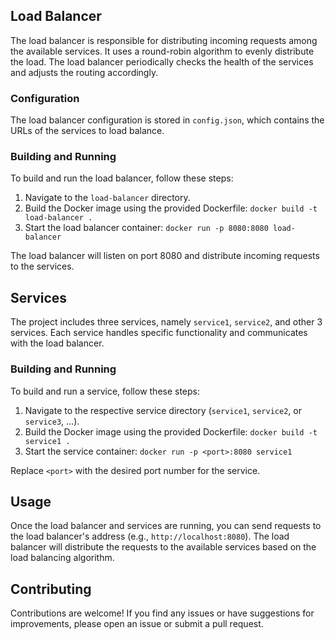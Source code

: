 
## Load Balancer

The load balancer is responsible for distributing incoming requests among the available services. It uses a round-robin algorithm to evenly distribute the load. The load balancer periodically checks the health of the services and adjusts the routing accordingly.

### Configuration

The load balancer configuration is stored in `config.json`, which contains the URLs of the services to load balance.

### Building and Running

To build and run the load balancer, follow these steps:

1. Navigate to the `load-balancer` directory.
2. Build the Docker image using the provided Dockerfile: `docker build -t load-balancer .`
3. Start the load balancer container: `docker run -p 8080:8080 load-balancer`

The load balancer will listen on port 8080 and distribute incoming requests to the services.

## Services

The project includes three services, namely `service1`, `service2`, and other 3 services. Each service handles specific functionality and communicates with the load balancer.

### Building and Running

To build and run a service, follow these steps:

1. Navigate to the respective service directory (`service1`, `service2`, or `service3`, ...).
2. Build the Docker image using the provided Dockerfile: `docker build -t service1 .`
3. Start the service container: `docker run -p <port>:8080 service1`

Replace `<port>` with the desired port number for the service.

## Usage

Once the load balancer and services are running, you can send requests to the load balancer's address (e.g., `http://localhost:8080`). The load balancer will distribute the requests to the available services based on the load balancing algorithm.

## Contributing

Contributions are welcome! If you find any issues or have suggestions for improvements, please open an issue or submit a pull request.

